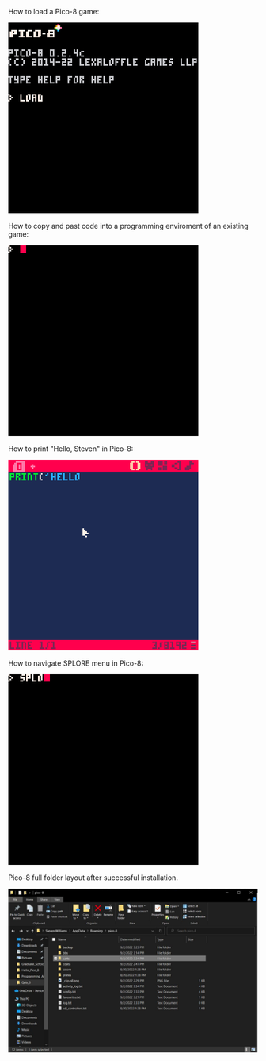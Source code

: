 How to load a Pico-8 game:

![Loading a game](/images/Load_Game.gif)

How to copy and past code into a programming enviroment of an existing game:

![Copy and Pastig in editor](/images/Pasting_Code.gif)

How to print "Hello, Steven" in Pico-8:

![Hello, (your name)](/images/Print_Name.gif)

How to navigate SPLORE menu in Pico-8:

![SPLORE Menu](/images/SPLORE.gif)

Pico-8 full folder layout after successful installation.

![Folder Layout](/images/File_Screen_Shot.JPG)